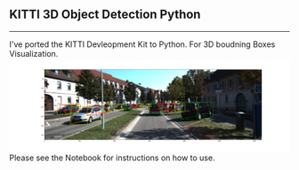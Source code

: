 ## KITTI 3D Object Detection Python

-----------------
I've ported the KITTI Devleopment Kit to Python. For 3D boudning Boxes Visualization.
![example](test.png)
Please see the Notebook for instructions on how to use.
